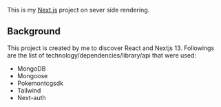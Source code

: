 This is my [Next.js](https://nextjs.org/) project on sever side rendering.

## Background

This project is created by me to discover React and Nextjs 13. Followings are the list of technology/dependencies/library/api that were used:

- MongoDB
- Mongoose
- Pokemontcgsdk
- Tailwind
- Next-auth
